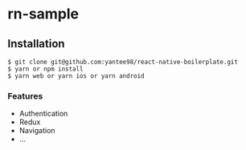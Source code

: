 # rn-sample

## Installation
```
$ git clone git@github.com:yantee98/react-native-boilerplate.git
$ yarn or npm install
$ yarn web or yarn ios or yarn android 
```
### Features
  - Authentication
  - Redux
  - Navigation
  - ...

